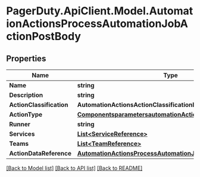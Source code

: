 # PagerDuty.ApiClient.Model.AutomationActionsProcessAutomationJobActionPostBody
## Properties

Name | Type | Description | Notes
------------ | ------------- | ------------- | -------------
**Name** | **string** |  | 
**Description** | **string** |  | 
**ActionClassification** | **AutomationActionsActionClassificationEnum** |  | [optional] 
**ActionType** | [**ComponentsparametersautomationActionsActionTypeschema**](ComponentsparametersautomationActionsActionTypeschema.md) |  | 
**Runner** | **string** |  | [optional] 
**Services** | [**List&lt;ServiceReference&gt;**](ServiceReference.md) |  | [optional] 
**Teams** | [**List&lt;TeamReference&gt;**](TeamReference.md) |  | [optional] 
**ActionDataReference** | [**AutomationActionsProcessAutomationJobActionDataReference**](AutomationActionsProcessAutomationJobActionDataReference.md) |  | 

[[Back to Model list]](../README.md#documentation-for-models) [[Back to API list]](../README.md#documentation-for-api-endpoints) [[Back to README]](../README.md)

